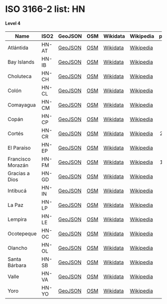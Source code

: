 # ISO 3166-2 list: HN


#### Level 4
Name | ISO2 | GeoJSON | OSM | Wikidata | Wikipedia | population 
--- | --- | --- | --- | --- | --- | --: 
Atlántida | HN-AT | [GeoJSON](../../geojson/q8/iso2/HN/HN-AT.geojson) | [OSM](https://www.openstreetmap.org/relation/4627386) | [Wikidata](https://www.wikidata.org/wiki/Q622619) | [Wikipedia](http://en.wikipedia.org/wiki/en%3AAtl%C3%A1ntida%20Department) | 436,252
Bay Islands | HN-IB | [GeoJSON](../../geojson/q8/iso2/HN/HN-IB.geojson) | [OSM](https://www.openstreetmap.org/relation/4625745) | [Wikidata](https://www.wikidata.org/wiki/Q751725) | [Wikipedia](http://en.wikipedia.org/wiki/en%3ABay%20Islands%20Department) | 62,557
Choluteca | HN-CH | [GeoJSON](../../geojson/q8/iso2/HN/HN-CH.geojson) | [OSM](https://www.openstreetmap.org/relation/4627314) | [Wikidata](https://www.wikidata.org/wiki/Q899272) | [Wikipedia](http://en.wikipedia.org/wiki/en%3ACholuteca%20Department) | 437,618
Colón | HN-CL | [GeoJSON](../../geojson/q8/iso2/HN/HN-CL.geojson) | [OSM](https://www.openstreetmap.org/relation/4627315) | [Wikidata](https://www.wikidata.org/wiki/Q867117) | [Wikipedia](http://en.wikipedia.org/wiki/en%3ACol%C3%B3n%20Department%20%28Honduras%29) | 309,926
Comayagua | HN-CM | [GeoJSON](../../geojson/q8/iso2/HN/HN-CM.geojson) | [OSM](https://www.openstreetmap.org/relation/4627387) | [Wikidata](https://www.wikidata.org/wiki/Q823443) | [Wikipedia](http://en.wikipedia.org/wiki/en%3AComayagua%20Department) | 493,466
Copán | HN-CP | [GeoJSON](../../geojson/q8/iso2/HN/HN-CP.geojson) | [OSM](https://www.openstreetmap.org/relation/4627388) | [Wikidata](https://www.wikidata.org/wiki/Q843984) | [Wikipedia](http://en.wikipedia.org/wiki/en%3ACop%C3%A1n%20Department) | 371,057
Cortés | HN-CR | [GeoJSON](../../geojson/q8/iso2/HN/HN-CR.geojson) | [OSM](https://www.openstreetmap.org/relation/4627389) | [Wikidata](https://www.wikidata.org/wiki/Q767244) | [Wikipedia](http://en.wikipedia.org/wiki/en%3ACort%C3%A9s%20Department) | 2,211,234
El Paraíso | HN-EP | [GeoJSON](../../geojson/q8/iso2/HN/HN-EP.geojson) | [OSM](https://www.openstreetmap.org/relation/4627316) | [Wikidata](https://www.wikidata.org/wiki/Q867108) | [Wikipedia](http://en.wikipedia.org/wiki/en%3AEl%20Para%C3%ADso%20Department) | 455,507
Francisco Morazán | HN-FM | [GeoJSON](../../geojson/q8/iso2/HN/HN-FM.geojson) | [OSM](https://www.openstreetmap.org/relation/4627390) | [Wikidata](https://www.wikidata.org/wiki/Q867126) | [Wikipedia](http://en.wikipedia.org/wiki/en%3AFrancisco%20Moraz%C3%A1n%20Department) | 1,508,906
Gracias a Dios | HN-GD | [GeoJSON](../../geojson/q8/iso2/HN/HN-GD.geojson) | [OSM](https://www.openstreetmap.org/relation/3811537) | [Wikidata](https://www.wikidata.org/wiki/Q867112) | [Wikipedia](http://en.wikipedia.org/wiki/es%3AGracias%20a%20Dios%20%28Honduras%29) | 90,765
Intibucá | HN-IN | [GeoJSON](../../geojson/q8/iso2/HN/HN-IN.geojson) | [OSM](https://www.openstreetmap.org/relation/4627391) | [Wikidata](https://www.wikidata.org/wiki/Q262125) | [Wikipedia](http://en.wikipedia.org/wiki/en%3AIntibuc%C3%A1%20Department) | 232,553
La Paz | HN-LP | [GeoJSON](../../geojson/q8/iso2/HN/HN-LP.geojson) | [OSM](https://www.openstreetmap.org/relation/4627392) | [Wikidata](https://www.wikidata.org/wiki/Q866886) | [Wikipedia](http://en.wikipedia.org/wiki/en%3ALa%20Paz%20Department%20%28Honduras%29) | 198,926
Lempira | HN-LE | [GeoJSON](../../geojson/q8/iso2/HN/HN-LE.geojson) | [OSM](https://www.openstreetmap.org/relation/4627393) | [Wikidata](https://www.wikidata.org/wiki/Q744138) | [Wikipedia](http://en.wikipedia.org/wiki/en%3ALempira%20Department) | 121,179
Ocotepeque | HN-OC | [GeoJSON](../../geojson/q8/iso2/HN/HN-OC.geojson) | [OSM](https://www.openstreetmap.org/relation/4627394) | [Wikidata](https://www.wikidata.org/wiki/Q867084) | [Wikipedia](http://en.wikipedia.org/wiki/en%3AOcotepeque%20Department) | 146,030
Olancho | HN-OL | [GeoJSON](../../geojson/q8/iso2/HN/HN-OL.geojson) | [OSM](https://www.openstreetmap.org/relation/4627317) | [Wikidata](https://www.wikidata.org/wiki/Q867089) | [Wikipedia](http://en.wikipedia.org/wiki/en%3AOlancho%20Department) | 520,761
Santa Bárbara | HN-SB | [GeoJSON](../../geojson/q8/iso2/HN/HN-SB.geojson) | [OSM](https://www.openstreetmap.org/relation/4627395) | [Wikidata](https://www.wikidata.org/wiki/Q591139) | [Wikipedia](http://en.wikipedia.org/wiki/en%3ASanta%20B%C3%A1rbara%20Department%2C%20Honduras) | 421,337
Valle | HN-VA | [GeoJSON](../../geojson/q8/iso2/HN/HN-VA.geojson) | [OSM](https://www.openstreetmap.org/relation/4627318) | [Wikidata](https://www.wikidata.org/wiki/Q867097) | [Wikipedia](http://en.wikipedia.org/wiki/en%3AValle%20Department) | 174,511
Yoro | HN-YO | [GeoJSON](../../geojson/q8/iso2/HN/HN-YO.geojson) | [OSM](https://www.openstreetmap.org/relation/4627396) | [Wikidata](https://www.wikidata.org/wiki/Q1123380) | [Wikipedia](http://en.wikipedia.org/wiki/en%3AYoro%20Department) | 570,595
